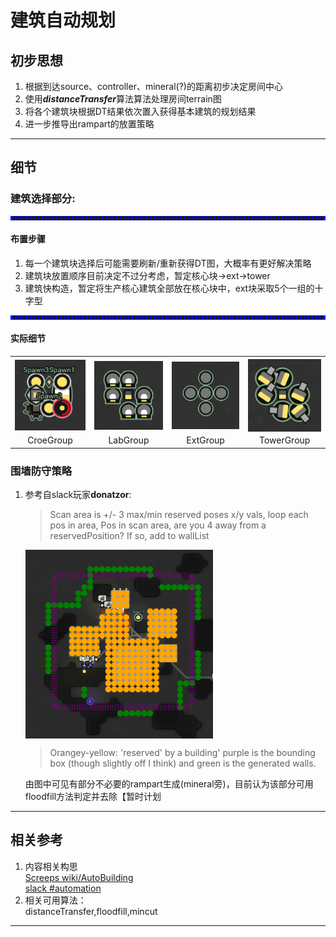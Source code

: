 # 建筑自动规划


## 初步思想
1. 根据到达source、controller、mineral(?)的距离初步决定房间中心
2. 使用***distanceTransfer***算法算法处理房间terrain图  
3. 将各个建筑块根据DT结果依次置入获得基本建筑的规划结果  
4. 进一步推导出rampart的放置策略

***

## 细节

### 建筑选择部分:  
<hr size=1 style="color: blue;border-style:dotted;width:490">  

#### 布置步骤  
1. 每一个建筑块选择后可能需要刷新/重新获得DT图，大概率有更好解决策略
2. 建筑块放置顺序目前决定不过分考虑，暂定核心块→ext→tower
3. 建筑快构造，暂定将生产核心建筑全部放在核心块中，ext块采取5个一组的十字型
<hr size=1 style="color: blue;border-style:dotted;width:490">

#### 实际细节  

<table>
    <tr>
        <th><img src="CoreGroup.png" width="141"  align="middle" /></th>
        <th><img src="LabGroup.png" width="141"  align="middle" /></th>
        <th><img src="ExtGroup.png" width="141"  align="middle" /></th>
        <th><img src="TowerGroup.png" width="141"  align="middle" /></th>
    </tr>
    <tr>
        <td align="middle">CroeGroup</td>
        <td align="middle">LabGroup</td>
        <td align="middle">ExtGroup</td>
        <td align="middle">TowerGroup</td>
    </tr>
</table>

### 围墙防守策略

1. 参考自slack玩家**donatzor**:  
    >Scan area is +/- 3 max/min reserved poses x/y vals, loop each pos in area, Pos in scan area, are you 4 away from a reservedPosition? If so, add to wallList  

    <img src="donatzor.png" width="300"  align="middle" />

    >Orangey-yellow: 'reserved' by a building' purple is the bounding box (though slightly off I think) and green is the generated walls.  

    由图中可见有部分不必要的rampart生成(mineral旁)，目前认为该部分可用floodfill方法判定并去除【暂时计划
    
***

## 相关参考
1. 内容相关构思  
[Screeps wiki/AutoBuilding](https://wiki.screepspl.us/index.php/Automatic_base_building)  
[slack #automation](https://app.slack.com/client/T0HJCPP9T/C1LD2S0AU)  
2. 相关可用算法：  
distanceTransfer,floodfill,mincut
***